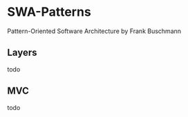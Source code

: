 # SWA-Patterns
Pattern-Oriented Software Architecture by Frank Buschmann

## Layers
todo

## MVC
todo